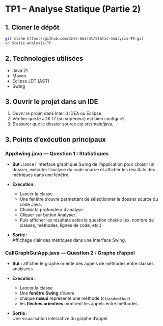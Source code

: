 # TP1 – Analyse Statique (Partie 2)

## 1️. Cloner le dépôt
```bash
git clone https://github.com/Ines-Amirat/Static-analysis-TP.git
cd Static-analysis-TP
```
## 2️. Technologies utilisées
  - Java 21
  - Maven
  - Eclipse JDT (AST)
  - Swing
    
## 3. Ouvrir le projet dans un IDE

  1. Ouvrir le projet dans IntelliJ IDEA ou Eclipse.
  2. Vérifier que le JDK 17 (ou supérieur) est bien configuré.
  3. S’assurer que le dossier source est src/main/java.

## 3. Points d’exécution principaux
### AppSwing.java — Question 1 : Statistiques
- **But :**  lance l’interface graphique Swing de l’application pour choisir un dossier, exécuter l’analyse du code source et afficher les résultats des métriques dans une fenêtre.
  
- **Exécution :**
  - Lancer la classe 
  - Une fenêtre s’ouvre permettant de sélectionner le dossier source du code Java.
  - Choisir la profondeur d’analyse.
  - Cliquer sur button Analyser.
  - Puis afficher les résultats selon la question choisie (ex. nombre de classes, méthodes, lignes de code, etc.).

- **Sortie :**  
Affichage clair des métriques dans une interface Swing.

### CallGraphGuiApp.java — Question 2 : Graphe d’appel
- **But :**  afficher le graphe orienté des appels de méthodes entre classes analysées.

- **Exécution :**
  - Lancer la classe
  - Une **fenêtre Swing** s’ouvre 
  - chaque **nœud** représente une méthode (`Class#method`)
  - les **flèches orientées** montrent les appels entre méthodes

- **Sortie :**  
Une visualisation interactive du graphe d’appel.
